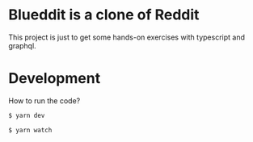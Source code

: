 # Blueddit is a clone of Reddit

This project is just to get some hands-on exercises with typescript and graphql.

# Development

How to run the code?
```sh
$ yarn dev
```

```sh
$ yarn watch
```